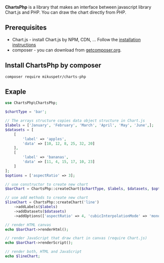 **ChartsPhp** is a library that makes an interface between javascript library Chart.js and PHP. You can draw the chart directly from PHP.
## Prerequisites
- Chart.js - install Chart.js by NPM, CDN, ... Follow the [installation instructions](https://www.chartjs.org/docs/latest/getting-started/installation.html)
- composer - you can download from [getcomposer.org](http://getcomposer.org).

## Install ChartsPhp by composer
```
composer require mikuspetr/charts-php
```

## Exaple
```php
use ChartsPhp\ChartsPhp;

$chartType = 'bar';

// The arrays structure copies data object structure in Chart.js
$labels = ['January', 'February', 'March', 'April', 'May', 'June',];
$datasets = [
    [
        'label' => 'apples',
        'data' => [10, 12, 8, 25, 32, 20]
    ],
    [
        'label' => 'bananas',
        'data' => [11, 4, 15, 17, 10, 23]
    ]
];
$options = ['aspectRatio' => 3];

// use constructor to create new chart
$barChart = ChartsPhp::createChart($chartType, $labels, $datasets, $options);

// use add methods to create new chart
$lineChart = ChartsPhp::createChart('line')
    ->addLabels($labels)
    ->addDatasets($datasets)
    ->addOptions(['aspectRatio' => 4, 'cubicInterpolationMode' => 'monotone']);

// render HTML canvas
echo $barChart->renderHtml();

// render JavaScript that draw chart in canvas (require Chart.js)
echo $barChart->renderScript();

// render both, HTML and JavaScript
echo $lineChart;
```